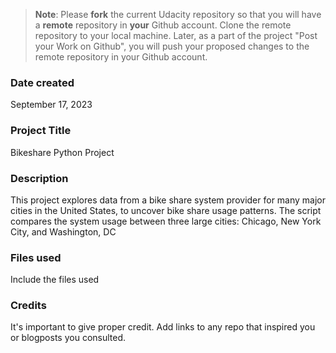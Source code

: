 >**Note**: Please **fork** the current Udacity repository so that you will have a **remote** repository in **your** Github account. Clone the remote repository to your local machine. Later, as a part of the project "Post your Work on Github", you will push your proposed changes to the remote repository in your Github account.

### Date created
September 17, 2023

### Project Title
Bikeshare Python Project

### Description
This project explores data from a bike share system provider for many major cities in the United States, 
to uncover bike share usage patterns. The script compares the system usage between three large cities: Chicago, New York City, and Washington, DC


### Files used
Include the files used

### Credits
It's important to give proper credit. Add links to any repo that inspired you or blogposts you consulted.

